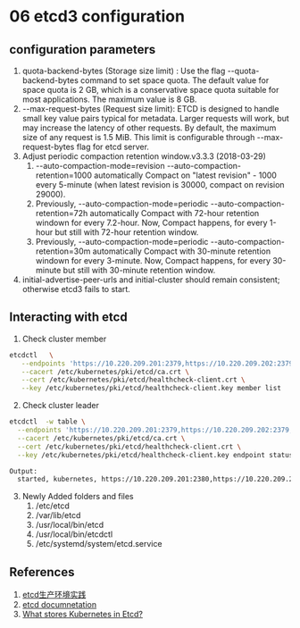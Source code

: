 # 06 etcd3 configuration

## configuration parameters
1. quota-backend-bytes (Storage size limit) : Use the flag --quota-backend-bytes command to set space quota. The default value for space quota is 2 GB, which is a conservative space quota suitable for most applications. The maximum value is 8 GB.
2. --max-request-bytes (Request size limit): ETCD is designed to handle small key value pairs typical for metadata. Larger requests will work, but may increase the latency of other requests. By default, the maximum size of any request is 1.5 MiB. This limit is configurable through --max-request-bytes flag for etcd server.
2. Adjust periodic compaction retention window.v3.3.3 (2018-03-29)
    1. --auto-compaction-mode=revision --auto-compaction-retention=1000 automatically Compact on "latest revision" - 1000 every 5-minute (when latest revision is 30000, compact on revision 29000).
    2. Previously, --auto-compaction-mode=periodic --auto-compaction-retention=72h automatically Compact with 72-hour retention windown for every 7.2-hour. Now, Compact happens, for every 1-hour but still with 72-hour retention window.
    3.  Previously, --auto-compaction-mode=periodic --auto-compaction-retention=30m automatically Compact with 30-minute retention windown for every 3-minute. Now, Compact happens, for every 30-minute but still with 30-minute retention window.
3. initial-advertise-peer-urls and initial-cluster should remain consistent; otherwise etcd3 fails to start.

## Interacting with etcd

1. Check cluster member
```bash
etcdctl   \
   --endpoints 'https://10.220.209.201:2379,https://10.220.209.202:2379,https://10.220.209.203:2379' \
   --cacert /etc/kubernetes/pki/etcd/ca.crt \
   --cert /etc/kubernetes/pki/etcd/healthcheck-client.crt \
   --key /etc/kubernetes/pki/etcd/healthcheck-client.key member list
```
2. Check cluster leader
```bash
etcdctl  -w table \
  --endpoints 'https://10.220.209.201:2379,https://10.220.209.202:2379,https://10.220.209.203:2379' \
  --cacert /etc/kubernetes/pki/etcd/ca.crt \
  --cert /etc/kubernetes/pki/etcd/healthcheck-client.crt \
  --key /etc/kubernetes/pki/etcd/healthcheck-client.key endpoint status

Output:
  started, kubernetes, https://10.220.209.201:2380,https://10.220.209.202:2380,https://10.220.209.203:2380, https://10.220.209.201:2379
```
3. Newly Added folders and files
    1. /etc/etcd
    2. /var/lib/etcd
    3. /usr/local/bin/etcd
    4. /usr/local/bin/etcdctl
    5. /etc/systemd/system/etcd.service



## References
  1. [etcd生产环境实践](https://songrgg.github.io/etcd/etcd-for-production/)
  2. [etcd documnetation](https://coreos.com/etcd/docs/latest/op-guide/configuration.html)
  3. [What stores Kubernetes in Etcd?](https://jakubbujny.com/2018/09/02/what-stores-kubernetes-in-etcd/)
